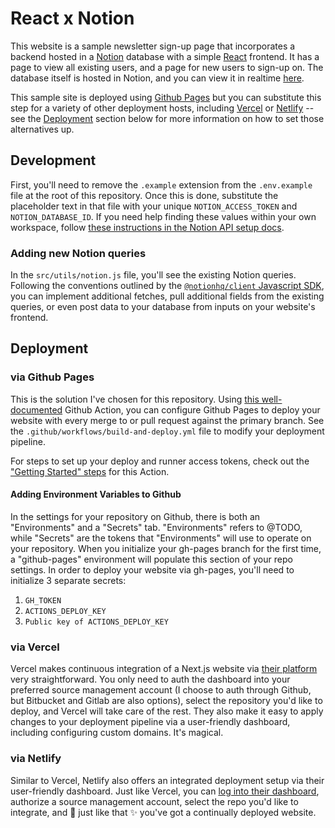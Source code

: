 # React x Notion

This website is a sample newsletter sign-up page that incorporates a backend hosted in a [Notion](https://notion.so) database with a simple [React](https://reactjs.org) frontend. It has a page to view all existing users, and a page for new users to sign-up on. The database itself is hosted in Notion, and you can view it in realtime [here](https://www.notion.so/notiondenver/2b41ff18697742c094696d0dda317a23?v=0ed93d3d67eb4de0a4410466fd5ef9eb).

This sample site is deployed using [Github Pages](https://pages.github.com) but you can substitute this step for a variety of other deployment hosts, including [Vercel](https://vercel.com/dashboard) or [Netlify](https://www.netlify.com) -- see the [Deployment](#deployment) section below for more information on how to set those alternatives up.

## Development

First, you'll need to remove the `.example` extension from the `.env.example` file at the root of this repository. Once this is done, substitute the placeholder text in that file with your unique `NOTION_ACCESS_TOKEN` and `NOTION_DATABASE_ID`. If you need help finding these values within your own workspace, follow [these instructions in the Notion API setup docs](https://developers.notion.com/docs/getting-started).

### Adding new Notion queries

In the `src/utils/notion.js` file, you'll see the existing Notion queries. Following the conventions outlined by the [`@notionhq/client` Javascript SDK](https://www.npmjs.com/package/@notionhq/client), you can implement additional fetches, pull additional fields from the existing queries, or even post data to your database from inputs on your website's frontend.

## Deployment

### via Github Pages

This is the solution I've chosen for this repository. Using [this well-documented](https://github.com/peaceiris/actions-gh-pages) Github Action, you can configure Github Pages to deploy your website with every merge to or pull request against the primary branch. See the `.github/workflows/build-and-deploy.yml` file to modify your deployment pipeline.

For steps to set up your deploy and runner access tokens, check out the ["Getting Started" steps](https://github.com/peaceiris/actions-gh-pages#getting-started) for this Action.

#### Adding Environment Variables to Github

In the settings for your repository on Github, there is both an "Environments" and a "Secrets" tab. "Environments" refers to @TODO, while "Secrets" are the tokens that "Environments" will use to operate on your repository. When you initialize your gh-pages branch for the first time, a "github-pages" environment will populate this section of your repo settings. In order to deploy your website via gh-pages, you'll need to initialize 3 separate secrets:

1. `GH_TOKEN`
2. `ACTIONS_DEPLOY_KEY`
3. `Public key of ACTIONS_DEPLOY_KEY`

### via Vercel

Vercel makes continuous integration of a Next.js website via [their platform](https://vercel.com/dashboard) very straightforward. You only need to auth the dashboard into your preferred source management account (I choose to auth through Github, but Bitbucket and Gitlab are also options), select the repository you'd like to deploy, and Vercel will take care of the rest. They also make it easy to apply changes to your deployment pipeline via a user-friendly dashboard, including configuring custom domains. It's magical.

### via Netlify

Similar to Vercel, Netlify also offers an integrated deployment setup via their user-friendly dashboard. Just like Vercel, you can [log into their dashboard](https://app.netlify.com), authorize a source management account, select the repo you'd like to integrate, and 🌈 just like that ✨ you've got a continually deployed website.
